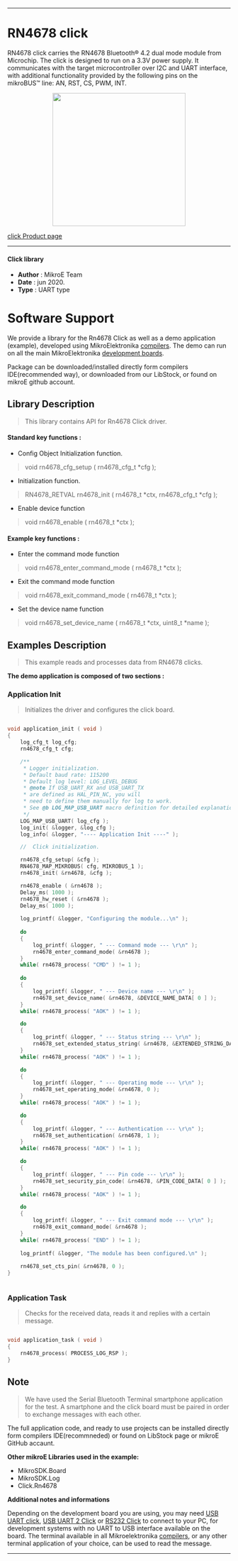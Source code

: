 
---
# RN4678 click

RN4678 click carries the RN4678 Bluetooth® 4.2 dual mode module from Microchip. The click is designed to run on a 3.3V power supply. It communicates with the target microcontroller over I2C and UART interface, with additional functionality provided by the following pins on the mikroBUS™ line: AN, RST, CS, PWM, INT.

<p align="center">
  <img src="https://download.mikroe.com/images/click_for_ide/rn4678_click.png" height=300px>
</p>

[click Product page](https://www.mikroe.com/rn4678-click)

---


#### Click library 

- **Author**        : MikroE Team
- **Date**          : jun 2020.
- **Type**          : UART type


# Software Support

We provide a library for the Rn4678 Click 
as well as a demo application (example), developed using MikroElektronika 
[compilers](https://shop.mikroe.com/compilers). 
The demo can run on all the main MikroElektronika [development boards](https://shop.mikroe.com/development-boards).

Package can be downloaded/installed directly form compilers IDE(recommended way), or downloaded from our LibStock, or found on mikroE github account. 

## Library Description

> This library contains API for Rn4678 Click driver.

#### Standard key functions :

- Config Object Initialization function.
> void rn4678_cfg_setup ( rn4678_cfg_t *cfg ); 
 
- Initialization function.
> RN4678_RETVAL rn4678_init ( rn4678_t *ctx, rn4678_cfg_t *cfg );

- Enable device function
> void rn4678_enable ( rn4678_t *ctx );


#### Example key functions :

- Enter the command mode function
> void rn4678_enter_command_mode ( rn4678_t *ctx );
 
- Exit the command mode function
> void rn4678_exit_command_mode ( rn4678_t *ctx );

- Set the device name function
> void rn4678_set_device_name ( rn4678_t *ctx, uint8_t *name );

## Examples Description

> This example reads and processes data from RN4678 clicks.

**The demo application is composed of two sections :**

### Application Init 

> Initializes the driver and configures the click board.

```c

void application_init ( void )
{
    log_cfg_t log_cfg;
    rn4678_cfg_t cfg;

    /** 
     * Logger initialization.
     * Default baud rate: 115200
     * Default log level: LOG_LEVEL_DEBUG
     * @note If USB_UART_RX and USB_UART_TX 
     * are defined as HAL_PIN_NC, you will 
     * need to define them manually for log to work. 
     * See @b LOG_MAP_USB_UART macro definition for detailed explanation.
     */
    LOG_MAP_USB_UART( log_cfg );
    log_init( &logger, &log_cfg );
    log_info( &logger, "---- Application Init ----" );

    //  Click initialization.

    rn4678_cfg_setup( &cfg );
    RN4678_MAP_MIKROBUS( cfg, MIKROBUS_1 );
    rn4678_init( &rn4678, &cfg );

    rn4678_enable ( &rn4678 );
    Delay_ms( 1000 );
    rn4678_hw_reset ( &rn4678 );
    Delay_ms( 1000 );
    
    log_printf( &logger, "Configuring the module...\n" );
    
    do
    {    
        log_printf( &logger, " --- Command mode --- \r\n" );
        rn4678_enter_command_mode( &rn4678 );
    }
    while( rn4678_process( "CMD" ) != 1 );
    
    do
    {
        log_printf( &logger, " --- Device name --- \r\n" );
        rn4678_set_device_name( &rn4678, &DEVICE_NAME_DATA[ 0 ] );
    }
    while( rn4678_process( "AOK" ) != 1 );

    do
    {
        log_printf( &logger, " --- Status string --- \r\n" );
        rn4678_set_extended_status_string( &rn4678, &EXTENDED_STRING_DATA[ 0 ] );
    }
    while( rn4678_process( "AOK" ) != 1 );

    do
    {
        log_printf( &logger, " --- Operating mode --- \r\n" );
        rn4678_set_operating_mode( &rn4678, 0 );
    }
    while( rn4678_process( "AOK" ) != 1 );

    do
    {
        log_printf( &logger, " --- Authentication --- \r\n" );
        rn4678_set_authentication( &rn4678, 1 );
    }
    while( rn4678_process( "AOK" ) != 1 );

    do
    {
        log_printf( &logger, " --- Pin code --- \r\n" );
        rn4678_set_security_pin_code( &rn4678, &PIN_CODE_DATA[ 0 ] );
    }
    while( rn4678_process( "AOK" ) != 1 );

    do
    {
        log_printf( &logger, " --- Exit command mode --- \r\n" );
        rn4678_exit_command_mode( &rn4678 );
    }
    while( rn4678_process( "END" ) != 1 );
    
    log_printf( &logger, "The module has been configured.\n" );
    
    rn4678_set_cts_pin( &rn4678, 0 );
}
  
```

### Application Task

> Checks for the received data, reads it and replies with a certain message.

```c

void application_task ( void )
{
    rn4678_process( PROCESS_LOG_RSP );
}

```

## Note

> We have used the Serial Bluetooth Terminal smartphone application for the test. 
> A smartphone and the click board must be paired in order to exchange messages with each other.

The full application code, and ready to use projects can be  installed directly form compilers IDE(recommneded) or found on LibStock page or mikroE GitHub accaunt.

**Other mikroE Libraries used in the example:** 

- MikroSDK.Board
- MikroSDK.Log
- Click.Rn4678

**Additional notes and informations**

Depending on the development board you are using, you may need 
[USB UART click](https://shop.mikroe.com/usb-uart-click), 
[USB UART 2 Click](https://shop.mikroe.com/usb-uart-2-click) or 
[RS232 Click](https://shop.mikroe.com/rs232-click) to connect to your PC, for 
development systems with no UART to USB interface available on the board. The 
terminal available in all Mikroelektronika 
[compilers](https://shop.mikroe.com/compilers), or any other terminal application 
of your choice, can be used to read the message.



---
